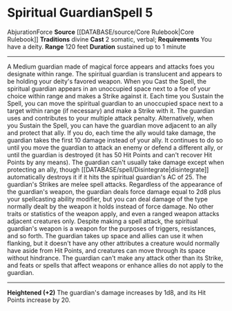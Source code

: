 ﻿---
actions: '[two-actions]'
component:
- Somatic
- Verbal
duration: sustained up to 1 minute
heighten: '+2'
heighten_level: 5, 7, 9
id: '305'
level: '5'
name: Spiritual Guardian
range: 120 feet
rarity: Common
requirement: You have a deity.
school: Abjuration
source: '[[DATABASE/source/Core Rulebook|Core Rulebook]]'
tradition:
- Divine
trait:
- '[[DATABASE/trait/Abjuration|Abjuration]]'
- '[[DATABASE/trait/Force|Force]]'
type: Spell

---
# Spiritual Guardian<span class="item-type">Spell 5</span>

<span class="item-trait">Abjuration</span><span class="item-trait">Force</span>
**Source** [[DATABASE/source/Core Rulebook|Core Rulebook]] 
**Traditions** divine
**Cast** <span class="action-icon">2</span> somatic, verbal; **Requirements** You have a deity.
**Range** 120 feet
**Duration** sustained up to 1 minute

---
A Medium guardian made of magical force appears and attacks foes you designate within range. The spiritual guardian is translucent and appears to be holding your deity's favored weapon.
 When you Cast the Spell, the spiritual guardian appears in an unoccupied space next to a foe of your choice within range and makes a Strike against it. Each time you Sustain the Spell, you can move the spiritual guardian to an unoccupied space next to a target within range (if necessary) and make a Strike with it. The guardian uses and contributes to your multiple attack penalty. Alternatively, when you Sustain the Spell, you can have the guardian move adjacent to an ally and protect that ally. If you do, each time the ally would take damage, the guardian takes the first 10 damage instead of your ally. It continues to do so until you move the guardian to attack an enemy or defend a different ally, or until the guardian is destroyed (it has 50 Hit Points and can't recover Hit Points by any means). The guardian can't usually take damage except when protecting an ally, though [[DATABASE/spell/Disintegrate|disintegrate]] automatically destroys it if it hits the spiritual guardian's AC of 25.
 The guardian's Strikes are melee spell attacks. Regardless of the appearance of the guardian's weapon, the guardian deals force damage equal to 2d8 plus your spellcasting ability modifier, but you can deal damage of the type normally dealt by the weapon it holds instead of force damage. No other traits or statistics of the weapon apply, and even a ranged weapon attacks adjacent creatures only. Despite making a spell attack, the spiritual guardian's weapon is a weapon for the purposes of triggers, resistances, and so forth.
 The guardian takes up space and allies can use it when flanking, but it doesn't have any other attributes a creature would normally have aside from Hit Points, and creatures can move through its space without hindrance. The guardian can't make any attack other than its Strike, and feats or spells that affect weapons or enhance allies do not apply to the guardian.

---
**Heightened (+2)** The guardian's damage increases by 1d8, and its Hit Points increase by 20.